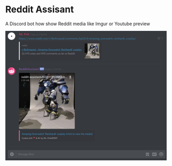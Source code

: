 # Reddit Assisant

A Discord bot how show Reddit media like Imgur or Youtube preview

![screen](./assets/screen.png)